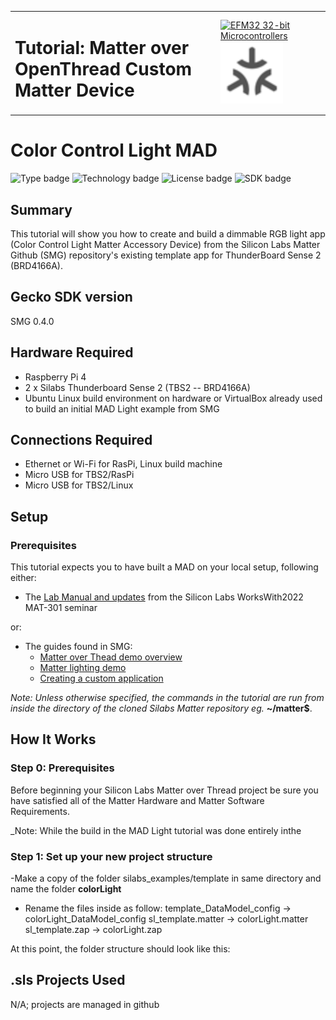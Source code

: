 <table border="0">
  <tr>
    <td align="left" valign="middle">
    <h1>Tutorial: Matter over OpenThread Custom Matter Device</h1>
  </td>
  <td align="left" valign="middle">
    <a href="https://www.silabs.com/wireless/matter">
      <img src="http://pages.silabs.com/rs/634-SLU-379/images/WGX-transparent.png"  title="Silicon Labs Gecko and Wireless Gecko MCUs" alt="EFM32 32-bit Microcontrollers" width="100
      "/>
    </a>
     <a href="https://www.silabs.com/wireless/matter">
      <img src="images/set-up-software.png
"  title="Silicon Labs Gecko and Wireless Gecko MCUs" alt="EFM32 32-bit Microcontrollers" width="100
"/>
  </td>
  </tr>
</table>

# Color Control Light MAD #
![Type badge](https://img.shields.io/badge/Type-Virtual%20application-green)
![Technology badge](https://img.shields.io/badge/Technology-Matter-green)
![License badge](https://img.shields.io/badge/License-Zlib-green)
![SDK badge](https://img.shields.io/badge/SDK-v0.4.0-green)

## Summary ##

This tutorial will show you how to create and build a dimmable RGB light app (Color Control Light Matter Accessory Device) from the Silicon Labs Matter Github (SMG) repository's existing template app for ThunderBoard Sense 2 (BRD4166A).

## Gecko SDK version ##

SMG 0.4.0

## Hardware Required ##

- Raspberry Pi 4
- 2 x Silabs Thunderboard Sense 2 (TBS2 -- BRD4166A) 
- Ubuntu Linux build environment on hardware or VirtualBox already used to build an initial MAD Light example from SMG

 
## Connections Required ##
 
- Ethernet or Wi-Fi for RasPi, Linux build machine
- Micro USB for TBS2/RasPi
- Micro USB for TBS2/Linux 
 
## Setup ##
 
### Prerequisites ###

This tutorial expects you to have built a MAD on your local setup, following either:
- The [Lab Manual and updates](https://community.silabs.com/s/article/MAT-301-Lab-Update-Works-With-2022?language=en_US) from the Silicon Labs WorksWith2022 MAT-301 seminar

or:

- The guides found in SMG:
    - [Matter over Thead demo overview](https://github.com/SiliconLabs/matter/blob/release_0.3.0/docs/silabs/thread/DEMO_OVERVIEW.md)
    - [Matter lighting demo](https://github.com/SiliconLabs/matter/tree/release_0.4.0/examples/lighting-app/efr32)
    - [Creating a custom application](https://github.com/SiliconLabs/matter/blob/release_0.4.0/silabs_examples/template/efr32/HOW_TO_CREATE_A_CUSTOM_APP.md)

_Note: Unless otherwise specified, the commands in the tutorial are run from inside the directory of the cloned Silabs Matter repository eg._ **~/matter$**.

## How It Works ##
 
### Step 0: Prerequisites ###
Before beginning your Silicon Labs Matter over Thread project be sure you have satisfied all of the Matter Hardware and Matter Software Requirements.

_Note: While the build in the MAD Light tutorial was done entirely inthe

### Step 1: Set up your new project structure ###
-Make a copy of the folder silabs_examples/template in same directory and name the folder **colorLight**
- Rename the files inside as follow:
template_DataModel_config → colorLight_DataModel_config
sl_template.matter → colorLight.matter
sl_template.zap →  colorLight.zap

At this point, the folder structure should look like this:
 
## .sls Projects Used ##
 
N/A; projects are managed in github



